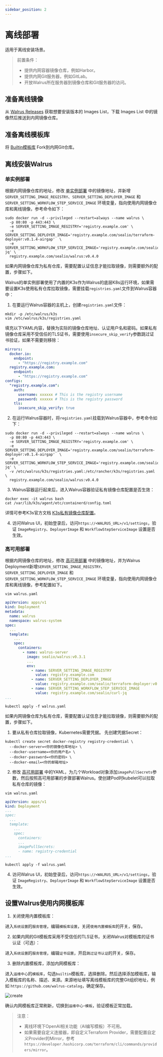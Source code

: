 ```yaml
---
sidebar_position: 2
---
```


# 离线部署

适用于离线安装场景。

> 前置条件：
> - 提供内网容器镜像仓库，例如Harbor。
> - 提供内网Git服务器，例如GitLab。
> - 开放Walrus所在服务器到镜像仓库和Git服务器的访问。

## 准备离线镜像
从 [Walrus Releases](https://github.com/seal-io/walrus/releases) 
获取想要安装版本的 Images List，下载 Images List 中的镜像然后推送到内网镜像仓库。

## 准备离线模板库
将 [Builtin模板库](https://github.com/walrus-catalog) Fork到内网Git仓库。

## 离线安装Walrus
### 单实例部署
根据内网镜像仓库的地址，修改 [单实例部署](../deploy/standalone.md) 中的镜像地址，并新增`SERVER_SETTING_IMAGE_REGISTRY`、`SERVER_SETTING_DEPLOYER_IMAGE` 和 `SERVER_SETTING_WORKFLOW_STEP_SERVICE_IMAGE` 环境变量，指向使用内网镜像仓库和离线镜像，参考命令如下：

```shell
sudo docker run -d --privileged --restart=always --name walrus \
  -p 80:80 -p 443:443 \
  -e SERVER_SETTING_IMAGE_REGISTRY='registry.example.com' \
  -e SERVER_SETTING_DEPLOYER_IMAGE='registry.example.com/sealio/terraform-deployer:v0.1.4-airgap'  \
  -e SERVER_SETTING_WORKFLOW_STEP_SERVICE_IMAGE='registry.example.com/sealio/curl-jq' \
  registry.example.com/sealio/walrus:v0.4.0
```

如果内网镜像仓库为私有仓库，需要配置认证信息才能拉取镜像，则需要额外的配置，步骤如下。

Walrus的单实例部署使用了内置的K3s作为Walrus的底层K8s运行环境，如果需要设置K3s使用私有仓库拉取镜像，需要挂载`registries.yaml`文件到Walrus容器中：

1. 在要运行Walrus容器的主机上，创建`registries.yaml`文件：
```shell
mkdir -p /etc/walrus/k3s
vim /etc/walrus/k3s/registries.yaml
```

填充以下YAML内容，替换为实际的镜像仓库地址、认证用户名和密码。如果私有镜像仓库采用不受信任的TLS证书，需要使用`insecure_skip_verify`参数跳过证书验证，如果不需要则移除：
```yaml
mirrors:
  docker.io:
    endpoint:
      - "https://registry.example.com"
  registry.example.com:
    endpoint:
      - "https://registry.example.com"
configs:
  "registry.example.com":
    auth:
      username: xxxxxx # This is the registry username
      password: xxxxxx # This is the registry password
    tls:
      insecure_skip_verify: true
```

2. 在运行Walrus容器时，将`registries.yaml`挂载到Walrus容器中，参考命令如下：
```shell
sudo docker run -d --privileged --restart=always --name walrus \
  -p 80:80 -p 443:443 \
  -e SERVER_SETTING_IMAGE_REGISTRY='registry.example.com' \
  -e SERVER_SETTING_DEPLOYER_IMAGE='registry.example.com/sealio/terraform-deployer:v0.1.4-airgap'  \
  -e SERVER_SETTING_WORKFLOW_STEP_SERVICE_IMAGE='registry.example.com/sealio/curl-jq' \
  -v /etc/walrus/k3s/registries.yaml:/etc/rancher/k3s/registries.yaml \
  registry.example.com/sealio/walrus:v0.4.0
```

3. Walrus容器运行起来后，进入Walrus容器验证私有镜像仓库配置是否生效：
```shell
docker exec -it walrus bash
cat /var/lib/k3s/agent/etc/containerd/config.toml
```

详情可参考K3s官方文档 [K3s私有镜像仓库配置](https://docs.k3s.io/installation/private-registry)。

4. 访问Walrus UI，初始登录后，访问`https://<WALRUS_URL>/v1/settings`，验证 `ImageRegistry`、`DeployerImage` 和 `WorkflowStepServiceImage` 设置是否生效。

### 高可用部署

根据内网镜像仓库的地址，修改 [高可用部署](../deploy/replication.md) 中的镜像地址，并为Walrus Deployment新增`SERVER_SETTING_IMAGE_REGISTRY`、`SERVER_SETTING_DEPLOYER_IMAGE` 和 `SERVER_SETTING_WORKFLOW_STEP_SERVICE_IMAGE` 环境变量，指向使用内网镜像仓库和离线镜像，参考配置如下。
```shell
vim walrus.yaml
```
```yaml
apiVersion: apps/v1
kind: Deployment
metadata:
  name: walrus
  namespace: walrus-system
spec:
  ...
  template:
    ...
    spec:
      containers:
        - name: walrus-server
          image: sealio/walrus:v0.3.1
          ...
          env:
            - name: SERVER_SETTING_IMAGE_REGISTRY
              value: registry.example.com
            - name: SERVER_SETTING_DEPLOYER_IMAGE
              value: registry.example.com/sealio/terraform-deployer:v0.1.4-airgap
            - name: SERVER_SETTING_WORKFLOW_STEP_SERVICE_IMAGE
              value: registry.example.com/sealio/curl-jq
...
```
```shell
kubectl apply -f walrus.yaml
```

如果内网镜像仓库为私有仓库，需要配置认证信息才能拉取镜像，则需要额外的配置，步骤如下。

1. 要从私有仓库拉取镜像，Kubernetes需要凭据。 先创建凭据Secret：
```shell
kubectl create secret docker-registry registry-credential \
  --docker-server=<你的镜像仓库地址> \
  --docker-username=<你的用户名> \
  --docker-password=<你的密码> \
  --docker-email=<你的邮箱地址>
```

2. 修改 [高可用部署](../deploy/replication.md) 中的YAML，为几个Workload对象添加`imagePullSecrets`参数，然后按照高可用部署的步骤部署Walrus。使创建Pod时kubelet可以拉取私有仓库的镜像：
```shell
vim walrus.yaml
```
```yaml
apiVersion: apps/v1
kind: Deployment
...
spec:
  ...
  template:
    ...
    spec:
      containers:
      ... 
      imagePullSecrets:
      - name: registry-credential
...
```
```shell
kubectl apply -f walrus.yaml
```

4. 访问Walrus UI，初始登录后，访问`https://<WALRUS_URL>/v1/settings`，验证 `ImageRegistry`、`DeployerImage` 和 `WorkflowStepServiceImage` 设置是否生效。

<!-- 
## 设置Walrus使用内网镜像仓库

要让Walrus使用内网镜像，需要设置Walrus使用内网镜像仓库，方式如下：

1. 内网镜像仓库需要通过CLI设置，从Walrus下载CLI并配置CLI的执行权限，注意将`WALRUS_URL`修改为实际的值，`WALRUS_URL` 为Walrus的访问地址：
```shell
export WALRUS_URL=https://walrus.example.com
curl -v -k -o /usr/local/bin/walrus -LO "${WALRUS_URL}/cli?arch=amd64&os=linux"
chmod +x /usr/local/bin/walrus
```

2. 在Walrus UI生成让Walrus CLI连接Walrus Server的API秘钥：

进入`个人中心`的`API 密钥`，点击`添加密钥`，配置名称和密钥的过期时间，保存创建，复制生成的密钥。

3. 配置Walrus CLI连接Walrus Server，将`WALRUS_URL`和`WALRUS_TOKEN`修改为实际的值，`WALRUS_URL` 为Walrus的访问地址，`WALRUS_TOKEN` 为上面生成的API秘钥：
```shell
export WALRUS_URL=https://walrus.example.com
export WALRUS_TOKEN=
walrus config setup --insecure --server ${WALRUS_URL} --token ${WALRUS_TOKEN}
walrus config sync
```

4. 通过CLI设置内网镜像仓库地址，将`docker.io`替换为实际的内网镜像仓库地址：
```shell
walrus setting update ImageRegistry --value docker.io
```

## 设置Walrus使用内网Deployer镜像

进入`系统设置`的`部署管理`，编辑`基础设置`，将运行镜像从`sealio/terraform-deployer:v0.1.4`修改为`sealio/terraform-deployer:v0.1.4-airgap`。
-->

## 设置Walrus使用内网模板库
1. 关闭使用内置模板库：

进入`系统设置`的`服务管理`，编辑`模板库设置`，关闭`使用内置模板库`的开关，保存。

2. 如果内网的Git模板库采用不受信任的TLS证书，关闭Walrus对模板库的证书认证（可选）：

进入`系统设置`的`服务管理`，编辑`证书设置`，开启`跳过证书认证`的开关，保存。

3. 删除内置模板库，添加内网模板库：

进入`运维中心`的`模板库`，勾选`builtin`模板库，选择删除。然后选择添加模板库，输入模板库的名称、描述、来源。来源地址填写离线模板库的完整Git组织地址，例如 `https://github.com/walrus-catalog`，确定保存。

![create](/static/img/v0.3.0/catalog/create.png)

确认内网模板库正常刷新，切换到`运维中心`-`模板`，验证模板正常加载。

> 注意：
> - 离线环境下OpenAI相关功能（AI编写模板）不可用。
> - 如果需要自定义连接器，即自定义Terraform Provider，需要配置自定义Provider的Mirror，参考`https://developer.hashicorp.com/terraform/cli/commands/providers/mirror`。